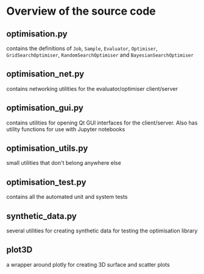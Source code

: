 # Overview of the source code #

## optimisation.py
contains the definitions of `Job`, `Sample`, `Evaluator`, `Optimiser`, `GridSearchOptimiser`, `RandomSearchOptimiser` and `BayesianSearchOptimiser`

## optimisation_net.py
contains networking utilities for the evaluator/optimiser client/server

## optimisation_gui.py
contains utilities for opening Qt GUI interfaces for the client/server. Also has utility functions for use with Jupyter notebooks

## optimisation_utils.py
small utilities that don't belong anywhere else

## optimisation_test.py
contains all the automated unit and system tests

## synthetic_data.py
several utilities for creating synthetic data for testing the optimisation library

## plot3D
a wrapper around plotly for creating 3D surface and scatter plots

